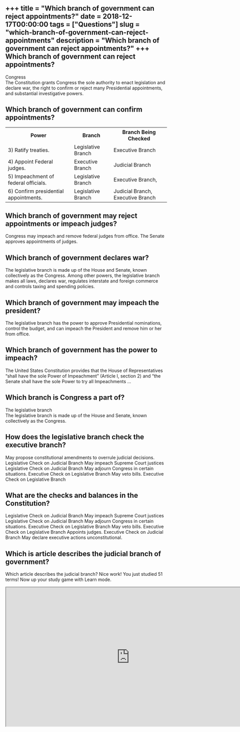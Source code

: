 +++
title = "Which branch of government can reject appointments?"
date = 2018-12-17T00:00:00
tags = ["Questions"]
slug = "which-branch-of-government-can-reject-appointments"
description = "Which branch of government can reject appointments?"
+++
Which branch of government can reject appointments?
---------------------------------------------------

Congress  
The Constitution grants Congress the sole authority to enact legislation and declare war, the right to confirm or reject many Presidential appointments, and substantial investigative powers.

Which branch of government can confirm appointments?
----------------------------------------------------

<table><tr><th>Power</th><th>Branch</th><th>Branch Being Checked</th></tr><tr><td>3) Ratify treaties.</td><td>Legislative Branch</td><td>Executive Branch</td></tr><tr><td>4) Appoint Federal judges.</td><td>Executive Branch</td><td>Judicial Branch</td></tr><tr><td>5) Impeachment of federal officials.</td><td>Legislative Branch</td><td>Executive Branch,</td></tr><tr><td>6) Confirm presidential appointments.</td><td>Legislative Branch</td><td>Judicial Branch, Executive Branch</td></tr></table>

Which branch of government may reject appointments or impeach judges?
---------------------------------------------------------------------

Congress may impeach and remove federal judges from office. The Senate approves appointments of judges.

Which branch of government declares war?
----------------------------------------

The legislative branch is made up of the House and Senate, known collectively as the Congress. Among other powers, the legislative branch makes all laws, declares war, regulates interstate and foreign commerce and controls taxing and spending policies.

Which branch of government may impeach the president?
-----------------------------------------------------

The legislative branch has the power to approve Presidential nominations, control the budget, and can impeach the President and remove him or her from office.

Which branch of government has the power to impeach?
----------------------------------------------------

The United States Constitution provides that the House of Representatives “shall have the sole Power of Impeachment” (Article I, section 2) and “the Senate shall have the sole Power to try all Impeachments …

Which branch is Congress a part of?
-----------------------------------

The legislative branch  
The legislative branch is made up of the House and Senate, known collectively as the Congress.

How does the legislative branch check the executive branch?
-----------------------------------------------------------

May propose constitutional amendments to overrule judicial decisions. Legislative Check on Judicial Branch May impeach Supreme Court justices Legislative Check on Judicial Branch May adjourn Congress in certain situations. Executive Check on Legislative Branch May veto bills. Executive Check on Legislative Branch

What are the checks and balances in the Constitution?
-----------------------------------------------------

Legislative Check on Judicial Branch May impeach Supreme Court justices Legislative Check on Judicial Branch May adjourn Congress in certain situations. Executive Check on Legislative Branch May veto bills. Executive Check on Legislative Branch Appoints judges. Executive Check on Judicial Branch May declare executive actions unconstitutional.

Which is article describes the judicial branch of government?
-------------------------------------------------------------

Which article describes the judicial branch? Nice work! You just studied 51 terms! Now up your study game with Learn mode.

<iframe allow="accelerometer; autoplay; clipboard-write; encrypted-media; gyroscope; picture-in-picture" allowfullscreen="" class="__youtube_prefs__  epyt-is-override  no-lazyload" data-no-lazy="1" data-origheight="433" data-origwidth="770" data-skipgform_ajax_framebjll="" height="433" id="_ytid_37084" loading="lazy" src="https://www.youtube.com/embed/Dnf4M3PU6Qc?enablejsapi=1&autoplay=0&cc_load_policy=0&cc_lang_pref=&iv_load_policy=1&loop=0&modestbranding=0&rel=1&fs=1&playsinline=0&autohide=2&theme=dark&color=red&controls=1&" title="YouTube player" width="770"></iframe>